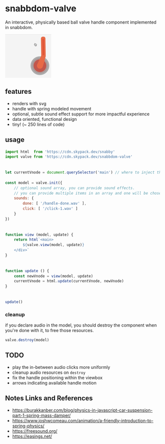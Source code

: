 # snabbdom-valve

An interactive, physically based ball valve handle component implemented in snabbdom.

![alt text](example.png "screenshot")


## features

* renders with svg
* handle with spring modeled movement
* optional, subtle sound effect support for more impactful experience
* data oriented, functional design
* tiny! (~ 250 lines of code)


## usage

```javascript
import html  from 'https://cdn.skypack.dev/snabby'
import valve from 'https://cdn.skypack.dev/snabbdom-valve'


let currentVnode = document.querySelector('main') // where to inject the tabs panel

const model = valve.init({
	// optional sound array, you can provide sound effects.
	// you can provide multiple items in an array and one will be chosen at run time.
    sounds: {
    	done: [ '/handle-done.wav' ],
    	click: [ '/click-1.wav' ]
    }
})


function view (model, update) {
    return html`<main>
        ${valve.view(model, update)}
    </div>`
}


function update () {
    const newVnode = view(model, update)
    currentVnode = html.update(currentVnode, newVnode)
}


update()
```


### cleanup

if you declare audio in the model, you should destroy the component when you're done with it, to free those resources.

```javascript
valve.destroy(model)
```


## TODO
* play the in-between audio clicks more uniformly
* cleanup audio resources on `destroy`
* fix the handle positioning within the viewbox
* arrows indicating available handle motion


## Notes Links and References

* https://burakkanber.com/blog/physics-in-javascript-car-suspension-part-1-spring-mass-damper/
* https://www.joshwcomeau.com/animation/a-friendly-introduction-to-spring-physics/
* https://freesound.org/
* https://easings.net/
